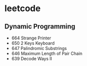 # leetcode

## Dynamic Programming

- 664 Strange Printer
- 650 2 Keys Keyboard
- 647 Palindromic Substrings
- 646 Maximum Length of Pair Chain
- 639 Decode Ways II